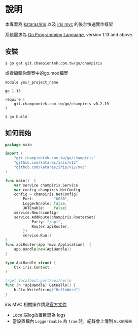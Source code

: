 # 說明

本專案為 [kataras/iris](https://github.com/kataras/iris) 以及 [iris mvc](https://github.com/kataras/iris/tree/master/mvc) 的後台快速實作框架

系統需求為 [Go Programming Language](https://golang.org/dl/), version 1.13 and above.

## 安裝
```shell script
$ go get git.championtek.com.tw/go/champiris
```

或者編輯你專案中的go.mod檔案
```
module your_project_name

go 1.13

require (
    git.championtek.com.tw/go/champiris v0.2.10
)
```

```shell script
$ go build
```

## 如何開始
```go
package main

import (
    "git.championtek.com.tw/go/champiris"
    "github.com/kataras/iris/v12"
    "github.com/kataras/iris/v12/mvc"
)

func main()  {
    var service champiris.Service
    var config champiris.NetConfig
    config = champiris.NetConfig{
    	Port:         "8080",
    	LoggerEnable: false,
    	JWTEnable:    false}
    service.New(&config)
    service.AddRoute(champiris.RouterSet{
    		Party: "/api",
    		Router:apiRouter,
    	})
    	service.Run()
}
func apiRouter(app *mvc.Application)  {
    app.Handle(new(ApiHandle))
}

type ApiHandle struct {
	Ctx iris.Context
}

//get localhost:port/api/hello
func (h *ApiHandle) GetHello() {
	h.Ctx.WriteString("HelloWord")
}
```

iris MVC 相關操作請見[官方文件](https://github.com/kataras/iris/wiki/MVC)



* Local端log放置目錄為 logs
* 當設置檔內 `LoggerEnable` 為 `true` 時，紀錄會上傳到 `ELK伺服器`
